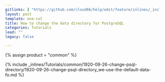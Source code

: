```yaml
---
gitlinks: [ "https://github.com/cloud66/help/edit/feature/inlines/_includes/_inlines/Tutorials/common/1920-09-26-change-psql-directory/1920-09-26-change-psql-directory_we-use-the-default-data-fo.html" ]
layout: post
template: one-col
title: How to change the data directory for PostgreSQL
categories: Tutorials
lead: ""
legacy: false

---
```

{% assign product = "common" %}

{% include _inlines/Tutorials/common/1920-09-26-change-psql-directory/1920-09-26-change-psql-directory_we-use-the-default-data-fo.md %}
